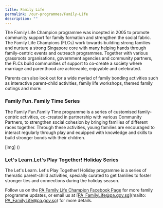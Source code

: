 ```yaml
---
title: Family Life
permalink: /our-programmes/Family-Life
description: ""
---
```

The Family Life Champion programme was incepted in 2005 to promote community support for family formation and strengthen the social fabric. The Family Life Champions (FLCs) work towards building strong families and nurture a strong Singapore core with many helping hands through family-centric events and outreach programmes.  Together with various grassroots organisations, government agencies and community partners, the FLCs build communities of support to co-create a society where marriage and parenthood are achievable, enjoyable and celebrated.

Parents can also look out for a wide myriad of family bonding activities such as interactive parent-child activities, family life workshops, themed family outings and more:

### Family Fun. Family Time Series

The Family Fun.Family Time programme is a series of customised family-centric activities, co-created in partnership with various Community Partners, to strengthen social cohesion by bringing families of different races together. Through these activities, young families are encouraged to interact regularly through play and equipped with knowledge and skills to build stronger bonds with their children.

[img] ()

### Let's Learn.Let's Play Together! Holiday Series

The Let's Learn. Let's Play Together! Holiday programme is a series of thematic parent-child activities, specially curated to get families to foster stronger ties and connections during the holiday season.

Follow us on the [PA Family Life Champion Facebook Page](https://www.facebook.com/flc.pa.1) for more family programme updates, or email us at [PA_FamilyLife@pa.gov.sg](mailto: PA_FamilyLife@pa.gov.sg) for more details.